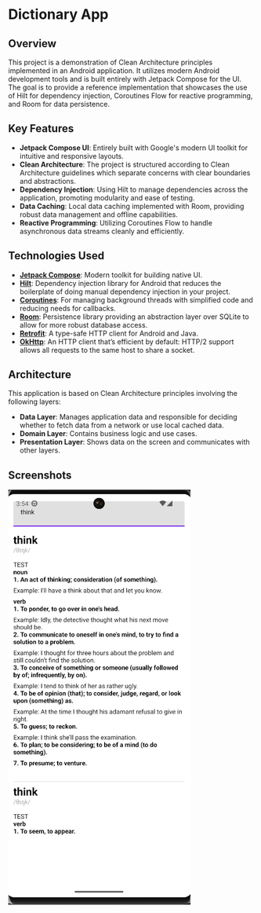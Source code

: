 # Dictionary App

## Overview
This project is a demonstration of Clean Architecture principles implemented in an Android application. It utilizes modern Android development tools and is built entirely with Jetpack Compose for the UI. The goal is to provide a reference implementation that showcases the use of Hilt for dependency injection, Coroutines Flow for reactive programming, and Room for data persistence.

## Key Features
- **Jetpack Compose UI**: Entirely built with Google's modern UI toolkit for intuitive and responsive layouts.
- **Clean Architecture**: The project is structured according to Clean Architecture guidelines which separate concerns with clear boundaries and abstractions.
- **Dependency Injection**: Using Hilt to manage dependencies across the application, promoting modularity and ease of testing.
- **Data Caching**: Local data caching implemented with Room, providing robust data management and offline capabilities.
- **Reactive Programming**: Utilizing Coroutines Flow to handle asynchronous data streams cleanly and efficiently.

## Technologies Used
- **[Jetpack Compose](https://developer.android.com/jetpack/compose)**: Modern toolkit for building native UI.
- **[Hilt](https://dagger.dev/hilt/)**: Dependency injection library for Android that reduces the boilerplate of doing manual dependency injection in your project.
- **[Coroutines](https://kotlinlang.org/docs/reference/coroutines-overview.html)**: For managing background threads with simplified code and reducing needs for callbacks.
- **[Room](https://developer.android.com/training/data-storage/room)**: Persistence library providing an abstraction layer over SQLite to allow for more robust database access.
- **[Retrofit](https://square.github.io/retrofit/)**: A type-safe HTTP client for Android and Java.
- **[OkHttp](https://square.github.io/okhttp/)**: An HTTP client that’s efficient by default: HTTP/2 support allows all requests to the same host to share a socket.

## Architecture
This application is based on Clean Architecture principles involving the following layers:
- **Data Layer**: Manages application data and responsible for deciding whether to fetch data from a network or use local cached data.
- **Domain Layer**: Contains business logic and use cases.
- **Presentation Layer**: Shows data on the screen and communicates with other layers.

## Screenshots
![Dictionary App](screenshot/img.png)